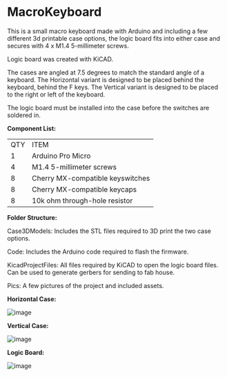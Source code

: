 # MacroKeyboard
This is a small macro keyboard made with Arduino and including a few different 3d printable case options, the logic board fits into either case and secures with 4 x M1.4 5-millimeter screws.

Logic board was created with KiCAD. 

The cases are angled at 7.5 degrees to match the standard angle of a keyboard. The Horizontal variant is designed to be placed behind the keyboard, behind the F keys. The Vertical variant is designed to be placed to the right or left of the keyboard.

The logic board must be installed into the case before the switches are soldered in.

**Component List:**
<Table>
  <tr><td>  QTY  </td><td> ITEM  </td></tr>
  <tr><td>  1  </td><td>  Arduino Pro Micro  </td></tr>
  <tr><td>  4  </td><td>  M1.4 5-millimeter screws  </td></tr>
  <tr><td>  8  </td><td>  Cherry MX-compatible keyswitches  </td></tr>
  <tr><td>  8  </td><td>  Cherry MX-compatible keycaps  </td></tr>
  <tr><td>  8  </td><td>  10k ohm through-hole resistor  </td></tr>
  
</Table>

**Folder Structure:**

Case3DModels: Includes the STL files required to 3D print the two case options.

Code: Includes the Arduino code required to flash the firmware.

KicadProjectFiles: All files required by KiCAD to open the logic board files. Can be used to generate gerbers for sending to fab house.

Pics: A few pictures of the project and included assets.

**Horizontal Case:**

![image](https://github.com/smcalister91/MacroKeyboard/assets/14841708/b55b2268-7a69-4a20-adc3-b0fd5c6bbebf)


**Vertical Case:**

![image](https://github.com/smcalister91/MacroKeyboard/assets/14841708/3fa71f5f-0740-49a8-bb2c-becd7c917f33)





**Logic Board:**

![image](https://github.com/smcalister91/MacroKeyboard/assets/14841708/2e318b4c-63bf-472e-8a79-c72ba7995eb0)
